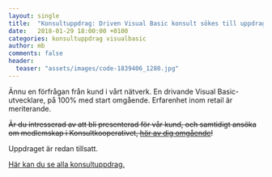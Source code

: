 ```yaml
---
layout: single
title:  "Konsultuppdrag: Driven Visual Basic konsult sökes till uppdrag i Göteborg"
date:   2018-01-29 18:00:00 +0100
categories: konsultuppdrag visualbasic
author: mb
comments: false
header:
  teaser: "assets/images/code-1839406_1280.jpg"
---
```

Ännu en förfrågan från kund i vårt nätverk. En drivande Visual Basic-utvecklare, på 100% med start omgående. Erfarenhet inom retail är meriterande.

~~Är du intresserad av att bli presenterad för vår kund, och samtidigt ansöka om medlemskap i Konsultkooperativet, [hör av dig omgående](https://konsult.coop/contact)!~~

Uppdraget är redan tillsatt.

[Här kan du se alla konsultuppdrag.](/blog/konsultuppdrag/)

<script type="application/ld+json"> {
  "@context" : "http://schema.org/",
  "@type" : "JobPosting",
  "title" : "Driven Visual Basic konsult sökes till uppdrag i Göteborg",
  "description" : "<p>En drivande Visual Basic-utvecklare, på 100% med start omgående. Erfarenhet inom retail är meriterande.</p>
    <p>Är du intresserad av att bli presenterad för vår kund, och samtidigt ansöka om medlemskap i Konsultkooperativet, <a href='https://konsult.coop/contact'>hör av dig omgående</a>!</p>
    <p><a href='https://konsult.coop/blog/konsultuppdrag/'>Här kan du se alla konsultuppdrag.</a></p>",
  "identifier": {
    "@type": "PropertyValue",
    "name": "Konsultkooperativet",
    "value": "2018012901"
  },
  "datePosted" : "2018-01-29",
  "validThrough" : "2018-03-29T00:00",
  "employmentType" : "CONTRACTOR",
  "hiringOrganization" : {
    "@type" : "Organization",
    "name" : "Konsultkooperativet",
    "sameAs" : "https://konsult.coop",
    "logo" : "https://konsult.coop/img/coop_orange-300x126.png"
  },
  "jobLocation" : {
    "@type" : "Place",
    "address" : {
      "@type" : "PostalAddress",
      "streetAddress" : "Kungsgatan 4",
      "postalCode" : "411 19",
      "addressRegion": "NA",
      "addressLocality" : "Göteborg",
      "addressCountry": "SE"
    }
  }
}
</script>
